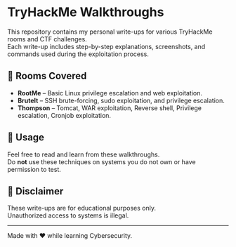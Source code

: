 # TryHackMe Walkthroughs

This repository contains my personal write-ups for various TryHackMe rooms and CTF challenges.  
Each write-up includes step-by-step explanations, screenshots, and commands used during the exploitation process.

## 📂 Rooms Covered
- **RootMe** – Basic Linux privilege escalation and web exploitation.
- **BruteIt** – SSH brute-forcing, sudo exploitation, and privilege escalation.
- **Thompson** – Tomcat, WAR exploitation, Reverse shell, Privilege escalation, Cronjob exploitation.

## 🚀 Usage
Feel free to read and learn from these walkthroughs.  
Do **not** use these techniques on systems you do not own or have permission to test.

## 📝 Disclaimer
These write-ups are for educational purposes only.  
Unauthorized access to systems is illegal.

---
Made with ❤️ while learning Cybersecurity.
